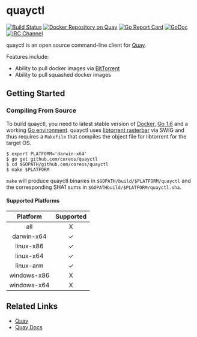 # quayctl

[![Build Status](https://api.travis-ci.org/coreos/quayctl.svg?branch=master "Build Status")](https://travis-ci.org/coreos/quayctl)
[![Docker Repository on Quay](https://quay.io/repository/coreos/quayctl/status "Docker Repository on Quay")](https://quay.io/repository/coreos/quayctl)
[![Go Report Card](https://goreportcard.com/badge/coreos/quayctl "Go Report Card")](https://goreportcard.com/report/coreos/quayctl)
[![GoDoc](https://godoc.org/github.com/coreos/quayctl?status.svg "GoDoc")](https://godoc.org/github.com/coreos/quayctl)
[![IRC Channel](https://img.shields.io/badge/freenode-%23quay-blue.svg "IRC Channel")](http://webchat.freenode.net/?channels=quay)

quayctl is an open source command-line client for [Quay].

Features include:

- Ability to pull docker images via [BitTorrent]
- Ability to pull squashed docker images

[Quay]: https://quay.io
[BitTorrent]: https://en.wikipedia.org/wiki/BitTorrent

## Getting Started

### Compiling From Source

To build quayctl, you need to latest stable version of [Docker], [Go 1.6] and a working [Go environment].
quayctl uses [libtorrent rasterbar] via SWIG and thus requires a `Makefile` that compiles the object file for libtorrent for the target OS.

```
$ export PLATFORM='darwin-x64'
$ go get github.com/coreos/quayctl
$ cd $GOPATH/github.com/coreos/quayctl
$ make $PLATFORM
```

`make` will produce quayctl binaries in `$GOPATH/build/$PLATFORM/quayctl` and the corresponding SHA1 sums in `$GOPATHbuild/$PLATFORM/quayctl.sha`.

[Docker]: https://github.com/docker/docker/releases
[Go 1.6]: https://github.com/golang/go/releases
[Go environment]: https://golang.org/doc/code.html
[libtorrent rasterbar]: http://www.libtorrent.org/

#### Supported Platforms

| Platform    | Supported |
|:-----------:|:---------:|
| all         |     X     |
| darwin-x64  |     ✓     |
| linux-x86   |     ✓     |
| linux-x64   |     ✓     |
| linux-arm   |     ✓     |
| windows-x86 |     X     |
| windows-x64 |     X     |

## Related Links

- [Quay](https://quay.io)
- [Quay Docs](https://docs.quay.io)
